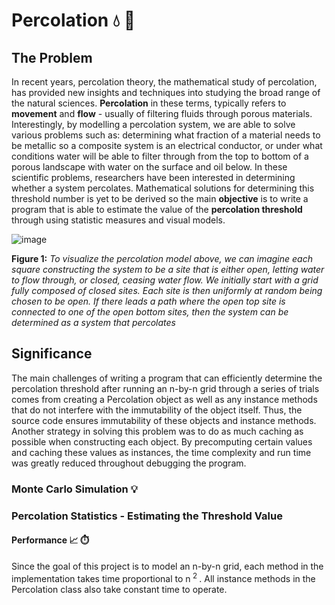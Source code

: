 # Percolation 💧 🧊

## The Problem
In recent years, percolation theory, the mathematical study of percolation, has provided new insights and techniques into studying the broad range of the natural sciences.  **Percolation** in these terms, typically refers to **movement** and **flow** - usually of filtering fluids through porous materials.  Interestingly, by modelling a percolation system, we are able to solve various problems such as: determining what fraction of a material needs to be metallic so a composite system is an electrical conductor, or under what conditions water will be able to filter through from the top to bottom of a porous landscape with water on the surface and oil below.  In these scientific problems, researchers have been interested in determining whether a system percolates.  Mathematical solutions for determining this threshold number is yet to be derived so the main **objective** is to write a program that is able to estimate the value of the **percolation threshold** through using statistic measures and visual models.

![image](https://user-images.githubusercontent.com/68613171/167926535-c4a36f2c-7e29-43bf-abe5-507ebd32bc53.png)

**Figure 1:**  _To visualize the percolation model above, we can imagine each square constructing the system to be a site that is either open, letting water to flow through, or closed, ceasing water flow.  We initially start with a grid fully composed of closed sites. Each site is then uniformly at random being chosen to be open. If there leads a path where the open top site is connected to one of the open bottom sites, then the system can be determined as a system that percolates_

## Significance
The main challenges of writing a program that can efficiently determine the percolation threshold after running an n-by-n grid through a series of trials comes from creating a Percolation object as well as any instance methods that do not interfere with the immutability of the object itself.  Thus, the source code ensures immutability of these objects and instance methods.  Another strategy in solving this problem was to do as much caching as possible when constructing each object. By precomputing certain values and caching these values as instances, the time complexity and run time was greatly reduced throughout debugging the program.

### Monte Carlo Simulation :bulb:	



### Percolation Statistics - Estimating the Threshold Value 


#### Performance :chart_with_upwards_trend: :stopwatch:
Since the goal of this project is to model an n-by-n grid, each method in the implementation takes time proportional to n<sup> 2 </sup>.  All instance methods in the Percolation class also take constant time to operate.
